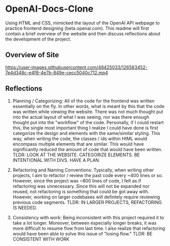 # OpenAI-Docs-Clone
Using HTML and CSS, mimicked the layout of the OpenAI API webpage to practice frontend designing (beta.openai.com). This readme will first contain a brief overview of the website and then discuss reflections about the development of the project. 

## Overview of Site

https://user-images.githubusercontent.com/48425033/126563452-7e4d348c-e4f8-4e7b-849e-cecc5040c712.mp4


## Reflections 

1. Planning / Categorizing: All of the code for the frontend was written essentially on the fly. In other words, what is meant by this that the code was written while viewing the website. There was not much thought put into the actual layout of what I was seeing, nor was there enough thought put into the "workflow" of the code. Personally, if I could restart this, the single most important thing I realize I could have done is first categorize the design and elements with the same/similar styling. This way, when writing the code, the classes / ids within HtML would encompass multiple elements that are similar. This would have significantly reduced the amount of code that would have been written. 
TLDR: LOOK AT THE WEBSITE. CATEGORIZE ELEMENTS. BE INTENTIONAL WITH DIVS. HAVE A PLAN.

2. Refactoring and Naming Conventions: Typically, when writing other projects, I aim to refactor / review the past code every ~400 lines or so. However, since the project was ~800 lines of code, I felt as if refactoring was unnecessary. Since this will not be expanded nor reused, not refactoring is something that could be got away with. However, working on larger codebases will defintely require reviewing previous code segments. 
TLDR: IN LARGER PROJECTS, REFACTORING IS NEEDED. 

3. Consistency with work: Being inconsistent with this project required it to take a lot longer. Moreover, between especially longer breaks, it was more difficult to resume flow from last time. I also realize that refactoring would have been able to solve this issue of "losing flow." TLDR: BE CONSISTENT WITH WORK
